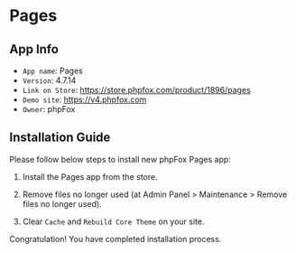 # Pages

## App Info

- `App name`: Pages
- `Version`: 4.7.14
- `Link on Store`: https://store.phpfox.com/product/1896/pages
- `Demo site`: https://v4.phpfox.com
- `Owner`: phpFox

## Installation Guide

Please follow below steps to install new phpFox Pages app:

1. Install the Pages app from the store.

2. Remove files no longer used (at Admin Panel > Maintenance > Remove files no longer used).

3. Clear `Cache` and `Rebuild Core Theme` on your site.

Congratulation! You have completed installation process.
